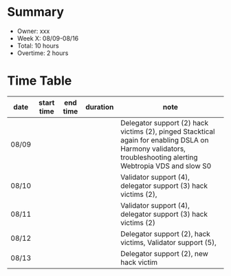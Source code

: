 # Summary
* Owner: xxx
* Week X: 08/09-08/16
* Total: 10 hours
* Overtime: 2 hours

# Time Table
| date  | start time  | end time | duration  |  note |
|---|---|---|---|---|
| 08/09  |   |   |   | Delegator support (2) hack victims (2), pinged Stacktical again for enabling DSLA on Harmony validators, troubleshooting alerting Webtropia VDS and slow S0   |
| 08/10  |   |   |   | Validator support (4), delegator support (3) hack victims (2),  |
| 08/11  |   |   |   | Validator support (4), delegator support (3) hack victims (2) |
| 08/12  |   |   |   | Delegator support (2), hack victims, Validator support (5),   |
| 08/13  |   |   |   | Delegator support (2), new hack victim  |
